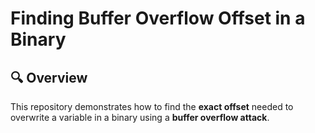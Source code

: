 # Finding Buffer Overflow Offset in a Binary

## 🔍 Overview
This repository demonstrates how to find the **exact offset** needed to overwrite a variable in a binary using a **buffer overflow attack**.


